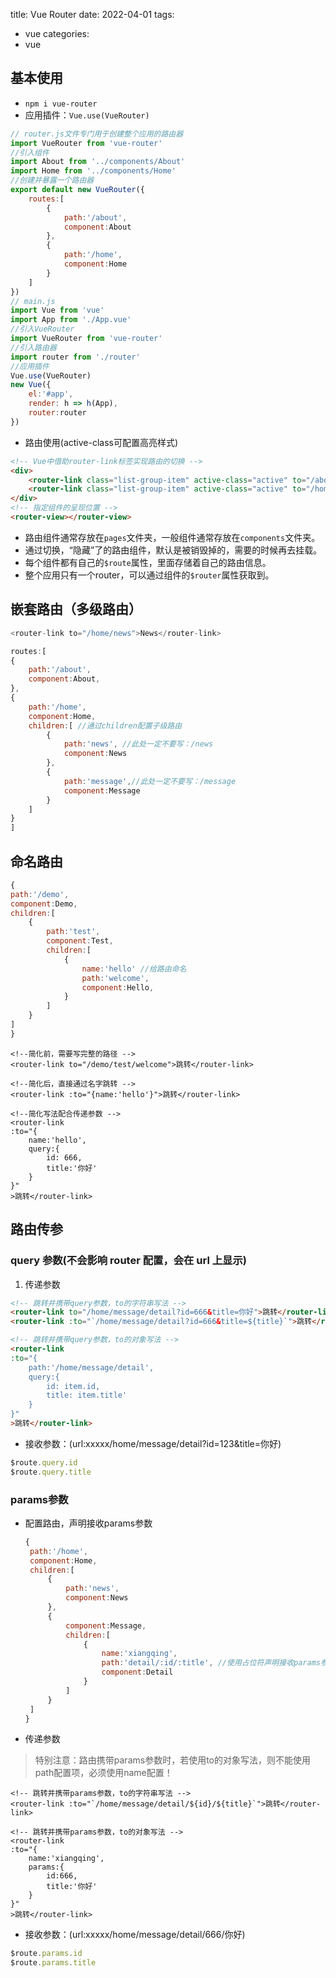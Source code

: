 title: Vue Router
date: 2022-04-01
tags:

- vue
categories:
- vue

## 基本使用

- ```npm i vue-router```
- 应用插件：```Vue.use(VueRouter)```

```js
// router.js文件专门用于创建整个应用的路由器
import VueRouter from 'vue-router'
//引入组件
import About from '../components/About'
import Home from '../components/Home'
//创建并暴露一个路由器
export default new VueRouter({
	routes:[
		{
			path:'/about',
			component:About
		},
		{
			path:'/home',
			component:Home
		}
	]
})
// main.js
import Vue from 'vue'
import App from './App.vue'
//引入VueRouter
import VueRouter from 'vue-router'
//引入路由器
import router from './router'
//应用插件
Vue.use(VueRouter)
new Vue({
	el:'#app',
	render: h => h(App),
	router:router
})
```

- 路由使用(active-class可配置高亮样式)

```html
<!-- Vue中借助router-link标签实现路由的切换 -->
<div>
    <router-link class="list-group-item" active-class="active" to="/about">About</router-link>
    <router-link class="list-group-item" active-class="active" to="/home">Home</router-link>
</div>
<!-- 指定组件的呈现位置 -->
<router-view></router-view>
```

- 路由组件通常存放在```pages```文件夹，一般组件通常存放在```components```文件夹。
- 通过切换，“隐藏”了的路由组件，默认是被销毁掉的，需要的时候再去挂载。
- 每个组件都有自己的```$route```属性，里面存储着自己的路由信息。
- 整个应用只有一个router，可以通过组件的```$router```属性获取到。

## 嵌套路由（多级路由）

```js
<router-link to="/home/news">News</router-link>

routes:[
{
    path:'/about',
    component:About,
},
{
    path:'/home',
    component:Home,
    children:[ //通过children配置子级路由
        {
            path:'news', //此处一定不要写：/news
            component:News
        },
        {
            path:'message',//此处一定不要写：/message
            component:Message
        }
    ]
}
]
```

## 命名路由

```js
{
path:'/demo',
component:Demo,
children:[
    {
        path:'test',
        component:Test,
        children:[
            {
                name:'hello' //给路由命名
                path:'welcome',
                component:Hello,
            }
        ]
    }
]
}
```

```vue
<!--简化前，需要写完整的路径 -->
<router-link to="/demo/test/welcome">跳转</router-link>

<!--简化后，直接通过名字跳转 -->
<router-link :to="{name:'hello'}">跳转</router-link>

<!--简化写法配合传递参数 -->
<router-link
:to="{
    name:'hello',
    query:{
        id: 666,
        title:'你好'
    }
}"
>跳转</router-link>
```

## 路由传参

### query 参数(不会影响 router 配置，会在 url 上显示)

1. 传递参数

```html
<!-- 跳转并携带query参数，to的字符串写法 -->
<router-link to="/home/message/detail?id=666&title=你好">跳转</router-link>
<router-link :to="`/home/message/detail?id=666&title=${title}`">跳转</router-link>

<!-- 跳转并携带query参数，to的对象写法 -->
<router-link
:to="{
    path:'/home/message/detail',
    query:{
        id: item.id,
        title: item.title'
    }
}"
>跳转</router-link>
```

- 接收参数：(url:xxxxx/home/message/detail?id=123&title=你好)

```js
$route.query.id
$route.query.title
```

### params参数

- 配置路由，声明接收params参数

   ```js
   {
   	path:'/home',
   	component:Home,
   	children:[
   		{
   			path:'news',
   			component:News
   		},
   		{
   			component:Message,
   			children:[
   				{
   					name:'xiangqing',
   					path:'detail/:id/:title', //使用占位符声明接收params参数
   					component:Detail
   				}
   			]
   		}
   	]
   }
   ```

- 传递参数

> 特别注意：路由携带params参数时，若使用to的对象写法，则不能使用path配置项，必须使用name配置！

```vue
<!-- 跳转并携带params参数，to的字符串写法 -->
<router-link :to="`/home/message/detail/${id}/${title}`">跳转</router-link>

<!-- 跳转并携带params参数，to的对象写法 -->
<router-link
:to="{
    name:'xiangqing',
    params:{
        id:666,
        title:'你好'
    }
}"
>跳转</router-link>
```

- 接收参数：(url:xxxxx/home/message/detail/666/你好)

```js
$route.params.id
$route.params.title
```

